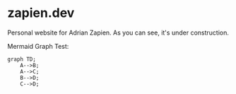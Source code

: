 # zapien.dev
Personal website for Adrian Zapien.
As you can see, it's under construction.

Mermaid Graph Test:
```mermaid
graph TD;
    A-->B;
    A-->C;
    B-->D;
    C-->D;
```
